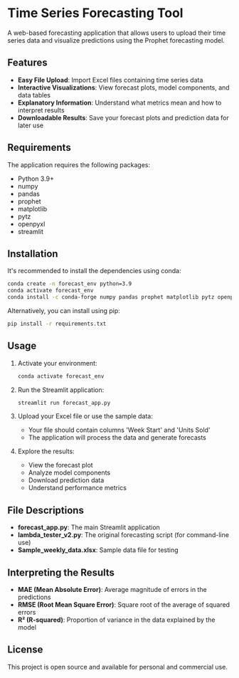 # Time Series Forecasting Tool

A web-based forecasting application that allows users to upload their time series data and visualize predictions using the Prophet forecasting model.

## Features

- **Easy File Upload**: Import Excel files containing time series data
- **Interactive Visualizations**: View forecast plots, model components, and data tables
- **Explanatory Information**: Understand what metrics mean and how to interpret results
- **Downloadable Results**: Save your forecast plots and prediction data for later use

## Requirements

The application requires the following packages:
- Python 3.9+
- numpy
- pandas
- prophet
- matplotlib
- pytz
- openpyxl
- streamlit

## Installation

It's recommended to install the dependencies using conda:

```bash
conda create -n forecast_env python=3.9
conda activate forecast_env
conda install -c conda-forge numpy pandas prophet matplotlib pytz openpyxl streamlit
```

Alternatively, you can install using pip:

```bash
pip install -r requirements.txt
```

## Usage

1. Activate your environment:
   ```bash
   conda activate forecast_env
   ```

2. Run the Streamlit application:
   ```bash
   streamlit run forecast_app.py
   ```

3. Upload your Excel file or use the sample data:
   - Your file should contain columns 'Week Start' and 'Units Sold'
   - The application will process the data and generate forecasts

4. Explore the results:
   - View the forecast plot
   - Analyze model components
   - Download prediction data
   - Understand performance metrics

## File Descriptions

- **forecast_app.py**: The main Streamlit application
- **lambda_tester_v2.py**: The original forecasting script (for command-line use)
- **Sample_weekly_data.xlsx**: Sample data file for testing

## Interpreting the Results

- **MAE (Mean Absolute Error)**: Average magnitude of errors in the predictions
- **RMSE (Root Mean Square Error)**: Square root of the average of squared errors
- **R² (R-squared)**: Proportion of variance in the data explained by the model

## License

This project is open source and available for personal and commercial use. 